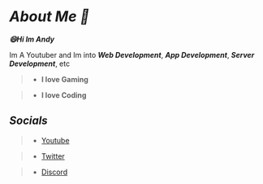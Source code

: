 # ***About Me :scroll:***
***:smile:Hi Im Andy***

Im A Youtuber and Im into ***Web Development***, ***App Development***, ***Server Development***, etc


>* **I love Gaming**

>* **I love Coding**

## ***Socials***
>* [Youtube](https://youtube.com/AndyGames21)

>* [Twitter](https://twitter.com/AndyGames21)

>* [Discord](https://discord.gg/qdwybRgj4D)



